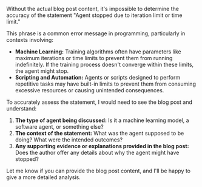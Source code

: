 Without the actual blog post content, it's impossible to determine the accuracy of the statement "Agent stopped due to iteration limit or time limit." 

This phrase is a common error message in programming, particularly in contexts involving:

* **Machine Learning:** Training algorithms often have parameters like maximum iterations or time limits to prevent them from running indefinitely. If the training process doesn't converge within these limits, the agent might stop.
* **Scripting and Automation:** Agents or scripts designed to perform repetitive tasks may have built-in limits to prevent them from consuming excessive resources or causing unintended consequences.

To accurately assess the statement, I would need to see the blog post and understand:

1. **The type of agent being discussed:** Is it a machine learning model, a software agent, or something else?
2. **The context of the statement:** What was the agent supposed to be doing? What were the intended outcomes?
3. **Any supporting evidence or explanations provided in the blog post:** Does the author offer any details about why the agent might have stopped?


Let me know if you can provide the blog post content, and I'll be happy to give a more detailed analysis.